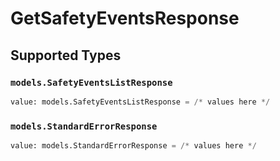# GetSafetyEventsResponse


## Supported Types

### `models.SafetyEventsListResponse`

```python
value: models.SafetyEventsListResponse = /* values here */
```

### `models.StandardErrorResponse`

```python
value: models.StandardErrorResponse = /* values here */
```

